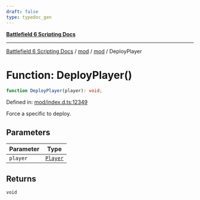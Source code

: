 ```yaml
---
draft: false
type: typedoc_gen
---
```


[**Battlefield 6 Scripting Docs**](../../../_index.md)

***

[Battlefield 6 Scripting Docs](../../../_index.md) / [mod](../../_index.md) / [mod](../_index.md) / DeployPlayer

# Function: DeployPlayer()

```ts
function DeployPlayer(player): void;
```

Defined in: [mod/index.d.ts:12349](https://github.com/battlefield-portal-community/portal-docs/blob/6d87e21c5922a3efb03c634dbe98e5fe6e797672/generators/santiago/mod/index.d.ts#L12349)

Force a specific to deploy.

## Parameters

| Parameter | Type |
| ------ | ------ |
| `player` | [`Player`](../Player/_index.md) |

## Returns

`void`
